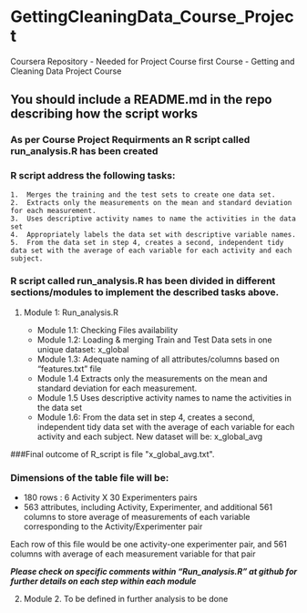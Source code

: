 GettingCleaningData_Course_Project
==================================

Coursera Repository - Needed for Project Course first Course - Getting and Cleaning Data Project Course

## You should include a README.md in the repo describing how the script works

### As per Course Project Requirments an R script called run_analysis.R has been created 
### R script address the following tasks:

    1.	Merges the training and the test sets to create one data set. 
    2.	Extracts only the measurements on the mean and standard deviation for each measurement. 
    3.	Uses descriptive activity names to name the activities in the data set
    4.	Appropriately labels the data set with descriptive variable names. 
    5.	From the data set in step 4, creates a second, independent tidy data set with the average of each variable for each activity and each subject.

### R script called run_analysis.R has been divided in different sections/modules to implement the described tasks above.

1.	Module 1: Run_analysis.R


    - Module 1.1: Checking Files availability 
    - Module 1.2: Loading & merging Train and Test Data sets in one unique dataset: x_global
    - Module 1.3: Adequate naming of all attributes/columns based on “features.txt” file
    - Module  1.4 Extracts only the measurements on the mean and standard deviation for each measurement. 
    - Module 1.5 Uses descriptive activity names to name the activities in the data set
    - Module 1.6: From the data set in step 4, creates a second, independent tidy data set with the average of each variable for each activity and each subject. New dataset will be: x_global_avg

###Final outcome of R_script is file "x_global_avg.txt".
### Dimensions of the table file will be:

- 180 rows : 6 Activity X 30 Experimenters pairs
- 563 attributes, including Activity, Experimenter, and additional 561 columns to store average of measurements of each variable corresponding to the Activity/Experimenter pair
 
Each row of this file would be one activity-one experimenter pair, and 561 columns with average of each measurement variable for that pair

***Please check on specific comments within “Run_analysis.R” at github for further details on each step within each module***

2.	Module 2. To be defined in further analysis to be done


